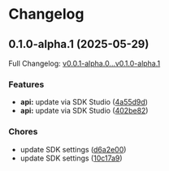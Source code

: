 # Changelog

## 0.1.0-alpha.1 (2025-05-29)

Full Changelog: [v0.0.1-alpha.0...v0.1.0-alpha.1](https://github.com/tonybruess/flightaware-typescript/compare/v0.0.1-alpha.0...v0.1.0-alpha.1)

### Features

* **api:** update via SDK Studio ([4a55d9d](https://github.com/tonybruess/flightaware-typescript/commit/4a55d9d4051abaf7ec983d8516c17cc92b39479f))
* **api:** update via SDK Studio ([402be82](https://github.com/tonybruess/flightaware-typescript/commit/402be8254dc8256732ed8829fcac3c2fa859629b))


### Chores

* update SDK settings ([d6a2e00](https://github.com/tonybruess/flightaware-typescript/commit/d6a2e00785b7e187f9c1ef2cb9b1e79cb1084509))
* update SDK settings ([10c17a9](https://github.com/tonybruess/flightaware-typescript/commit/10c17a98e0a8787eba3202a00ff3316ce1689315))
